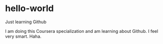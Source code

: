 # hello-world
Just learning Github

I am doing this Coursera specialization and am learning about Github.  I feel very smart.  Haha.
